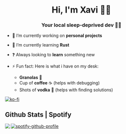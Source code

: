 <!--
**xavion-lux/xavion-lux** is a ✨ _special_ ✨ repository because its `README.md` (this file) appears on your GitHub profile.

Here are some ideas to get you started:

- 🔭 I’m currently working on ...
- 🌱 I’m currently learning ...
- 👯 I’m looking to collaborate on ...
- 🤔 I’m looking for help with ...
- 💬 Ask me about ...
- 📫 How to reach me: ...
- 😄 Pronouns: ...
- ⚡ Fun fact: ...
-->
# <div align="center">Hi, I'm Xavi 👨‍💻</div>  
  

### <div align="center">Your local sleep-deprived dev 🚀💤</div>  
  

- 🔭 I’m currently working on **personal projects**  
  

- 🌱 I’m currently learning **Rust** 
  

- ❓ Always looking to **learn** something new
  

- ⚡ Fun fact: Here is what i have on my desk:
    * **Granolas** 🍪
    * Cup of **coffee** ☕ (helps with debugging)
    * Shots of **vodka** 🥃 (helps with finding solutions)  

[![ko-fi](https://ko-fi.com/img/githubbutton_sm.svg)](https://ko-fi.com/O4O7D9HCU)  

## Github Stats | Spotify
<img src="https://github-readme-stats.vercel.app/api?username=xavion-lux&show_icons=true&count_private=true&hide_border=true&theme=material-palenight" align="left" />


[![spotify-github-profile](https://spotify-github-profile.vercel.app/api/view?uid=xavion-lux&cover_image=true&theme=novatorem&bar_color=C792EA&bar_color_cover=false)](https://spotify-github-profile.vercel.app/api/view?uid=xavion-lux&redirect=true)

<br/>  
